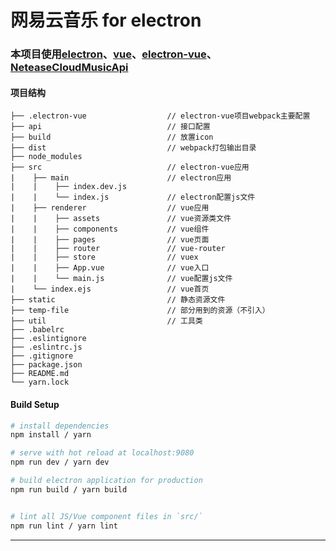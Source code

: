 # 网易云音乐 for electron
### 本项目使用[electron](https://github.com/electron/electron)、[vue](https://github.com/vuejs/vue)、[electron-vue](https://github.com/SimulatedGREG/electron-vue)、[NeteaseCloudMusicApi](https://github.com/Binaryify/NeteaseCloudMusicApi)

#### 项目结构
```$xslt
├── .electron-vue                  // electron-vue项目webpack主要配置
├── api                            // 接口配置
├── build                          // 放置icon
├── dist                           // webpack打包输出目录
├── node_modules
├── src                            // electron-vue应用
|    ├── main                      // electron应用
|    |    ├── index.dev.js         
|    |    └── index.js             // electron配置js文件
|    ├── renderer                  // vue应用
|    |    ├── assets               // vue资源类文件
|    |    ├── components           // vue组件
|    |    ├── pages                // vue页面
|    |    ├── router               // vue-router
|    |    ├── store                // vuex
|    |    ├── App.vue              // vue入口
|    |    └── main.js              // vue配置js文件
|    └── index.ejs                 // vue首页
├── static                         // 静态资源文件
├── temp-file                      // 部分用到的资源（不引入）
├── util                           // 工具类
├── .babelrc
├── .eslintignore
├── .eslintrc.js
├── .gitignore
├── package.json
├── README.md
└── yarn.lock
```

#### Build Setup

``` bash
# install dependencies
npm install / yarn

# serve with hot reload at localhost:9080
npm run dev / yarn dev

# build electron application for production
npm run build / yarn build


# lint all JS/Vue component files in `src/`
npm run lint / yarn lint

```

---

